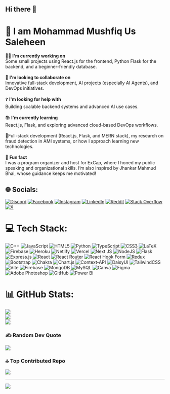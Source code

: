 ## Hi there 👋

<!--
**Mushfiq80/Mushfiq80** is a ✨ _special_ ✨ repository because its `README.md` (this file) appears on your GitHub profile.

Here are some ideas to get you started:

- 🔭 I’m currently working on ...
- 🌱 I’m currently learning ...
- 👯 I’m looking to collaborate on ...
- 🤔 I’m looking for help with ...
- 💬 Ask me about ...
- 📫 How to reach me: ...
- 😄 Pronouns: ...
- ⚡ Fun fact: ...
-->
# 💫 I am Mohammad Mushfiq Us Saleheen
👨‍💻 **I'm currently working on**  <br>Some small projects using React.js for the frontend, Python Flask for the backend, and a beginner-friendly database.  <br><br>🤝 **I'm looking to collaborate on**  <br>Innovative full-stack development, AI projects (especially AI Agents), and DevOps initiatives.  <br><br>❓ **I'm looking for help with**  <br>Building scalable backend systems and advanced AI use cases.  <br><br>📚 **I'm currently learning**  <br>React.js, Flask, and exploring advanced cloud-based DevOps workflows.  <br><br>💬Full-stack development (React.js, Flask, and MERN stack), my research on fraud detection in AMI systems, or how I approach learning new technologies.<br><br>🎉 **Fun fact**  <br>I was a program organizer and host for ExCap, where I honed my public speaking and organizational skills. I’m also inspired by Jhankar Mahmud Bhai, whose guidance keeps me motivated!  <br>


## 🌐 Socials:
[![Discord](https://img.shields.io/badge/Discord-%237289DA.svg?logo=discord&logoColor=white)](https://discord.gg/VS8uTZspcz) [![Facebook](https://img.shields.io/badge/Facebook-%231877F2.svg?logo=Facebook&logoColor=white)](https://facebook.com/saleheen.10) [![Instagram](https://img.shields.io/badge/Instagram-%23E4405F.svg?logo=Instagram&logoColor=white)](https://instagram.com/mushfiq_us_saleheen) [![LinkedIn](https://img.shields.io/badge/LinkedIn-%230077B5.svg?logo=linkedin&logoColor=white)](https://linkedin.com/in/mushfiq80) [![Reddit](https://img.shields.io/badge/Reddit-%23FF4500.svg?logo=Reddit&logoColor=white)](https://reddit.com/user/Comfortable-Cow6276) [![Stack Overflow](https://img.shields.io/badge/-Stackoverflow-FE7A16?logo=stack-overflow&logoColor=white)](https://stackoverflow.com/users/29045275) [![X](https://img.shields.io/badge/X-black.svg?logo=X&logoColor=white)](https://x.com/SaleheenAurpon) 

# 💻 Tech Stack:
![C++](https://img.shields.io/badge/c++-%2300599C.svg?style=for-the-badge&logo=c%2B%2B&logoColor=white) ![JavaScript](https://img.shields.io/badge/javascript-%23323330.svg?style=for-the-badge&logo=javascript&logoColor=%23F7DF1E) ![HTML5](https://img.shields.io/badge/html5-%23E34F26.svg?style=for-the-badge&logo=html5&logoColor=white) ![Python](https://img.shields.io/badge/python-3670A0?style=for-the-badge&logo=python&logoColor=ffdd54) ![TypeScript](https://img.shields.io/badge/typescript-%23007ACC.svg?style=for-the-badge&logo=typescript&logoColor=white) ![CSS3](https://img.shields.io/badge/css3-%231572B6.svg?style=for-the-badge&logo=css3&logoColor=white) ![LaTeX](https://img.shields.io/badge/latex-%23008080.svg?style=for-the-badge&logo=latex&logoColor=white) ![Firebase](https://img.shields.io/badge/firebase-%23039BE5.svg?style=for-the-badge&logo=firebase) ![Heroku](https://img.shields.io/badge/heroku-%23430098.svg?style=for-the-badge&logo=heroku&logoColor=white) ![Netlify](https://img.shields.io/badge/netlify-%23000000.svg?style=for-the-badge&logo=netlify&logoColor=#00C7B7) ![Vercel](https://img.shields.io/badge/vercel-%23000000.svg?style=for-the-badge&logo=vercel&logoColor=white) ![Next JS](https://img.shields.io/badge/Next-black?style=for-the-badge&logo=next.js&logoColor=white) ![NodeJS](https://img.shields.io/badge/node.js-6DA55F?style=for-the-badge&logo=node.js&logoColor=white) ![Flask](https://img.shields.io/badge/flask-%23000.svg?style=for-the-badge&logo=flask&logoColor=white) ![Express.js](https://img.shields.io/badge/express.js-%23404d59.svg?style=for-the-badge&logo=express&logoColor=%2361DAFB) ![React](https://img.shields.io/badge/react-%2320232a.svg?style=for-the-badge&logo=react&logoColor=%2361DAFB) ![React Router](https://img.shields.io/badge/React_Router-CA4245?style=for-the-badge&logo=react-router&logoColor=white) ![React Hook Form](https://img.shields.io/badge/React%20Hook%20Form-%23EC5990.svg?style=for-the-badge&logo=reacthookform&logoColor=white) ![Redux](https://img.shields.io/badge/redux-%23593d88.svg?style=for-the-badge&logo=redux&logoColor=white) ![Bootstrap](https://img.shields.io/badge/bootstrap-%238511FA.svg?style=for-the-badge&logo=bootstrap&logoColor=white) ![Chakra](https://img.shields.io/badge/chakra-%234ED1C5.svg?style=for-the-badge&logo=chakraui&logoColor=white) ![Chart.js](https://img.shields.io/badge/chart.js-F5788D.svg?style=for-the-badge&logo=chart.js&logoColor=white) ![Context-API](https://img.shields.io/badge/Context--Api-000000?style=for-the-badge&logo=react) ![DaisyUI](https://img.shields.io/badge/daisyui-5A0EF8?style=for-the-badge&logo=daisyui&logoColor=white) ![TailwindCSS](https://img.shields.io/badge/tailwindcss-%2338B2AC.svg?style=for-the-badge&logo=tailwind-css&logoColor=white) ![Vite](https://img.shields.io/badge/vite-%23646CFF.svg?style=for-the-badge&logo=vite&logoColor=white) ![Firebase](https://img.shields.io/badge/firebase-a08021?style=for-the-badge&logo=firebase&logoColor=ffcd34) ![MongoDB](https://img.shields.io/badge/MongoDB-%234ea94b.svg?style=for-the-badge&logo=mongodb&logoColor=white) ![MySQL](https://img.shields.io/badge/mysql-4479A1.svg?style=for-the-badge&logo=mysql&logoColor=white) ![Canva](https://img.shields.io/badge/Canva-%2300C4CC.svg?style=for-the-badge&logo=Canva&logoColor=white) ![Figma](https://img.shields.io/badge/figma-%23F24E1E.svg?style=for-the-badge&logo=figma&logoColor=white) ![Adobe Photoshop](https://img.shields.io/badge/adobe%20photoshop-%2331A8FF.svg?style=for-the-badge&logo=adobe%20photoshop&logoColor=white) ![GitHub](https://img.shields.io/badge/github-%23121011.svg?style=for-the-badge&logo=github&logoColor=white) ![Power Bi](https://img.shields.io/badge/power_bi-F2C811?style=for-the-badge&logo=powerbi&logoColor=black)
# 📊 GitHub Stats:
![](https://github-readme-stats.vercel.app/api?username=Mushfiq80&theme=dark&hide_border=false&include_all_commits=true&count_private=true)<br/>
![](https://github-readme-streak-stats.herokuapp.com/?user=Mushfiq80&theme=dark&hide_border=false)<br/>
![](https://github-readme-stats.vercel.app/api/top-langs/?username=Mushfiq80&theme=dark&hide_border=false&include_all_commits=true&count_private=true&layout=compact)

### ✍️ Random Dev Quote
![](https://quotes-github-readme.vercel.app/api?type=horizontal&theme=radical)

### 🔝 Top Contributed Repo
![](https://github-contributor-stats.vercel.app/api?username=Mushfiq80&limit=5&theme=dark&combine_all_yearly_contributions=true)

---
[![](https://visitcount.itsvg.in/api?id=Mushfiq80&icon=0&color=0)](https://visitcount.itsvg.in)

<!-- Proudly created with GPRM ( https://gprm.itsvg.in ) -->
